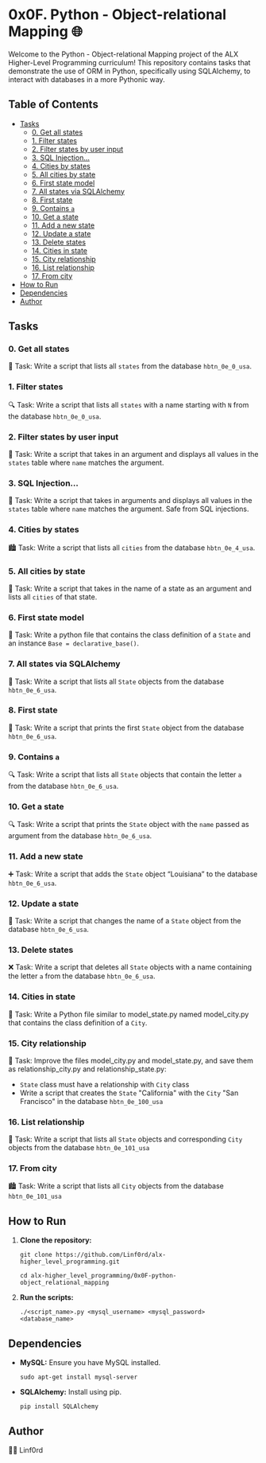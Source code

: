 
# 0x0F. Python - Object-relational Mapping 🌐

Welcome to the Python - Object-relational Mapping project of the ALX Higher-Level Programming curriculum! This repository contains tasks that demonstrate the use of ORM in Python, specifically using SQLAlchemy, to interact with databases in a more Pythonic way.

## Table of Contents

-   [Tasks](#tasks)
    -   [0. Get all states](#0-get-all-states)
    -   [1. Filter states](#1-filter-states)
    -   [2. Filter states by user input](#2-filter-states-by-user-input)
    -   [3. SQL Injection...](#3-sql-injection)
    -   [4. Cities by states](#4-cities-by-states)
    -   [5. All cities by state](#5-all-cities-by-state)
    -   [6. First state model](#6-first-state-model)
    -   [7. All states via SQLAlchemy](#7-all-states-via-sqlalchemy)
    -   [8. First state](#8-first-state)
    -   [9. Contains  `a`](#9-contains-a)
    -   [10. Get a state](#10-get-a-state)
    -   [11. Add a new state](#11-add-a-new-state)
    -   [12. Update a state](#12-update-a-state)
    -   [13. Delete states](#13-delete-states)
    -   [14. Cities in state](#14-cities-in-state)
    -   [15. City relationship](#15-city-relationship)
    -   [16. List relationship](#16-list-relationship)
    -   [17. From city](#17-from-city)
-   [How to Run](#how-to-run)
-   [Dependencies](#dependencies)
-   [Author](#author)

## Tasks

### 0. Get all states

📜 Task: Write a script that lists all `states` from the database `hbtn_0e_0_usa`.

### 1. Filter states

🔍 Task: Write a script that lists all `states` with a name starting with `N` from the database `hbtn_0e_0_usa`.

### 2. Filter states by user input

📝 Task: Write a script that takes in an argument and displays all values in the `states` table where `name` matches the argument.

### 3. SQL Injection...

💉 Task: Write a script that takes in arguments and displays all values in the `states` table where `name` matches the argument. Safe from SQL injections.

### 4. Cities by states

🏙️ Task: Write a script that lists all `cities` from the database `hbtn_0e_4_usa`.

### 5. All cities by state

🌆 Task: Write a script that takes in the name of a state as an argument and lists all `cities` of that state.

### 6. First state model

👤 Task: Write a python file that contains the class definition of a `State` and an instance `Base = declarative_base()`.

### 7. All states via SQLAlchemy

📜 Task: Write a script that lists all `State` objects from the database `hbtn_0e_6_usa`.

### 8. First state

📝 Task: Write a script that prints the first `State` object from the database `hbtn_0e_6_usa`.

### 9. Contains `a`

🔍 Task: Write a script that lists all `State` objects that contain the letter `a` from the database `hbtn_0e_6_usa`.

### 10. Get a state

🔍 Task: Write a script that prints the `State` object with the `name` passed as argument from the database `hbtn_0e_6_usa`.

### 11. Add a new state

➕ Task: Write a script that adds the `State` object “Louisiana” to the database `hbtn_0e_6_usa`.

### 12. Update a state

📝 Task: Write a script that changes the name of a `State` object from the database `hbtn_0e_6_usa`.

### 13. Delete states

❌ Task: Write a script that deletes all `State` objects with a name containing the letter `a` from the database `hbtn_0e_6_usa`.

### 14. Cities in state

🌆 Task: Write a Python file similar to model_state.py named model_city.py that contains the class definition of a `City`.

### 15. City relationship

🌆 Task: Improve the files model_city.py and model_state.py, and save them as relationship_city.py and relationship_state.py:

-   `State`  class must have a relationship with  `City`  class
-   Write a script that creates the  `State`  "California" with the  `City`  "San Francisco" in the database  `hbtn_0e_100_usa`

### 16. List relationship

📜 Task: Write a script that lists all `State` objects and corresponding `City` objects from the database `hbtn_0e_101_usa`

### 17. From city

🏙️ Task: Write a script that lists all `City` objects from the database `hbtn_0e_101_usa`

## How to Run

1.  **Clone the repository:**
     
    `git clone https://github.com/Linf0rd/alx-higher_level_programming.git`
    
    `cd alx-higher_level_programming/0x0F-python-object_relational_mapping` 
    
2.  **Run the scripts:**
    
    `./<script_name>.py <mysql_username> <mysql_password> <database_name>` 
    

## Dependencies

-   **MySQL:** Ensure you have MySQL installed.
    
   
    `sudo apt-get install mysql-server` 
    
-   **SQLAlchemy:** Install using pip.
    
    `pip install SQLAlchemy` 
    

## Author

👨‍💻 Linf0rd